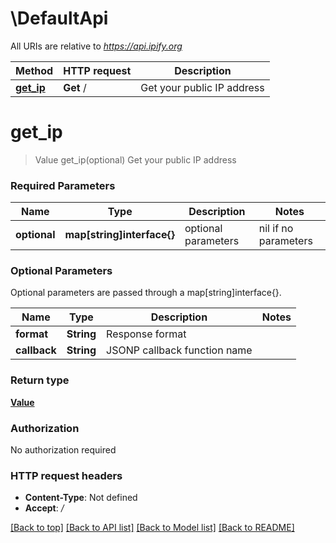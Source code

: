 # \DefaultApi

All URIs are relative to *https://api.ipify.org*

Method | HTTP request | Description
------------- | ------------- | -------------
[**get_ip**](DefaultApi.md#get_ip) | **Get** / | Get your public IP address


# **get_ip**
> Value get_ip(optional)
Get your public IP address

### Required Parameters

Name | Type | Description  | Notes
------------- | ------------- | ------------- | -------------
 **optional** | **map[string]interface{}** | optional parameters | nil if no parameters

### Optional Parameters
Optional parameters are passed through a map[string]interface{}.

Name | Type | Description  | Notes
------------- | ------------- | ------------- | -------------
 **format** | **String**| Response format | 
 **callback** | **String**| JSONP callback function name | 

### Return type

[**Value**](Value.md)

### Authorization

No authorization required

### HTTP request headers

 - **Content-Type**: Not defined
 - **Accept**: */*

[[Back to top]](#) [[Back to API list]](../README.md#documentation-for-api-endpoints) [[Back to Model list]](../README.md#documentation-for-models) [[Back to README]](../README.md)

